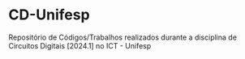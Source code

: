 # CD-Unifesp
Repositório de Códigos/Trabalhos realizados durante a disciplina de Circuitos Digitais [2024.1] no ICT - Unifesp
